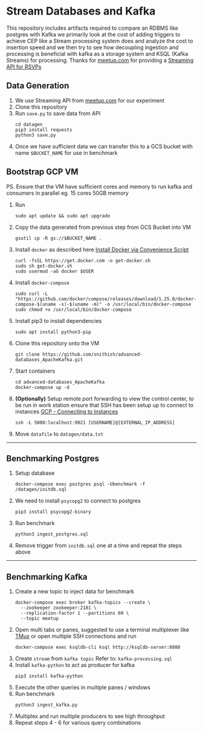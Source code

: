 # Stream Databases and Kafka
This repository includes artifacts required to compare an RDBMS like postgres with Kafka 
we primarily look at the cost of adding triggers to achieve CEP like a Stream processing system does
and analyze the cost to insertion speed and we then try to see how decoupling ingestion and processing is
beneficial with kafka as a storage system and KSQL (Kafka Streams) for processing. 
Thanks for [meetup.com](https://www.meetup.com/) for providing a [Streaming API for RSVPs](http://stream.meetup.com/2/rsvps)

## Data Generation
1. We use Streaming API from [meetup.com](https://www.meetup.com/) for our experiment
2. Clone this repository
3. Run `save.py` to save data from API
    ```shell script
    cd datagen
    pip3 install requests
    python3 save.py
    ```
4. Once we have sufficient data we can transfer this to a GCS bucket with name `$BUCKET_NAME` 
for use in benchmark

## Bootstrap GCP VM
PS. Ensure that the VM have sufficient cores and memory to run kafka and consumers
in parallel eg. 15 cores 50GB memory

1. Run
    ```shell script
    sudo apt update && sudo apt upgrade
    ```
2. Copy the data generated from previous step from GCS Bucket into VM
    ```shell script
    gsutil cp -R gs://$BUCKET_NAME .
    ```
3. Install `docker` as described here [Install Docker via Convenience Script](https://docs.docker.com/install/linux/docker-ce/ubuntu/#install-using-the-convenience-script)
    ```shell script
    curl -fsSL https://get.docker.com -o get-docker.sh
    sudo sh get-docker.sh
    sudo usermod -aG docker $USER
    ```
4. Install `docker-compose`
    ```shell script
    sudo curl -L "https://github.com/docker/compose/releases/download/1.25.0/docker-compose-$(uname -s)-$(uname -m)" -o /usr/local/bin/docker-compose
    sudo chmod +x /usr/local/bin/docker-compose
    ```
5. Install pip3 to install dependencies
    ```shell script
    sudo apt install python3-pip
    ```
6. Clone this repository onto the VM
    ```shell script
    git clone https://github.com/snithish/advanced-databases_ApacheKafka.git
    ```
7. Start containers
    ```shell script
    cd advanced-databases_ApacheKafka
    docker-compose up -d
    ```
8. **(Optionally)** Setup remote port forwarding to view the control center, to be run in work station
    ensure that SSH has been setup up to connect to instances [GCP - Connecting to Instances](https://cloud.google.com/compute/docs/instances/connecting-advanced#thirdpartytools)
    ```shell script
    ssh -L 5000:localhost:9021 [USERNAME]@[EXTERNAL_IP_ADDRESS]
    ```
9. Move `datafile` to `datagen/data.txt`

***
   
## Benchmarking Postgres
1. Setup database
   ```shell script
   docker-compose exec postgres psql -Ubenchmark -f /datagen/initdb.sql
   ```
2. We need to install `psycopg2` to connect to postgres
   ```shell script
   pip3 install psycopg2-binary 
   ``` 
3. Run benchmark
   ```shell script
   python3 ingest_postgres.sql
   ```
4. Remove trigger from `initdb.sql` one at a time and repeat the steps above

***

## Benchmarking Kafka
1. Create a new topic to inject data for benchmark
    ```shell script
    docker-compose exec broker kafka-topics --create \
      --zookeeper zookeeper:2181 \
      --replication-factor 1 --partitions 60 \
      --topic meetup
    ```
2. Open multi tabs or panes, suggested to use a terminal multiplexer like [TMux](https://github.com/tmux/tmux/wiki) or open multiple SSH connections and run
    ```shell script
    docker-compose exec ksqldb-cli ksql http://ksqldb-server:8088
    ```
3. Create `stream` from `kafka topic` Refer to: `kafka-processing.sql`
4. Install `kafka-python` to act as producer for kafka
    ```shell script
    pip3 install kafka-python
    ```
5. Execute the other queries in multiple panes / windows
6. Run benchmark
    ```shell script
    python3 ingest_kafka.py
    ```
7. Multiplex and run multiple producers to see high throughput
8. Repeat steps 4 - 6 for various query combinations